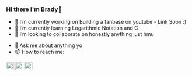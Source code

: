 ### Hi there I'm Brady👋

<!--
**BradyCodes/BradyCodes** is a ✨ _special_ ✨ repository because its `README.md` (this file) appears on your GitHub profile.



-->

- 🔭 I’m currently working on Building a fanbase on youtube - Link Soon :)
- 🌱 I’m currently learning Logarithmic Notation and C
- 👯 I’m looking to collaborate on honestly anything just hmu
<!--- 🤔 I’m looking for help with ...-->
- 💬 Ask me about anything yo
- 📫 How to reach me: 

<!--[<img align="left" alt="codeSTACKr.com" width="22px" src="https://raw.githubusercontent.com/iconic/open-iconic/master/svg/globe.svg" />][website]-->
[<img align="left" alt="codeSTACKr | YouTube" width="22px" src="https://cdn.jsdelivr.net/npm/simple-icons@v3/icons/youtube.svg" />][youtube]
[<img align="left" alt="codeSTACKr | Twitter" width="22px" src="https://cdn.jsdelivr.net/npm/simple-icons@v3/icons/twitter.svg" />][twitter]

[<img align="left" alt="codeSTACKr | Instagram" width="22px" src="https://cdn.jsdelivr.net/npm/simple-icons@v3/icons/instagram.svg" />][instagram]


<!--[website]: https://jiriadam.com/-->
[twitter]: https://twitter.com/bradyredding
[youtube]: https://www.youtube.com/
[instagram]: https://www.instagram.com/_.bradyredding._/


